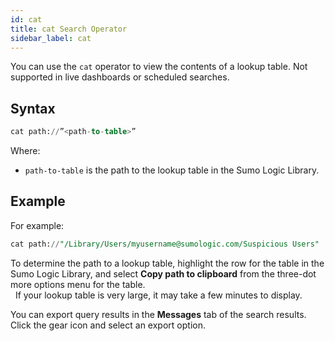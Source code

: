 ```yaml
---
id: cat
title: cat Search Operator
sidebar_label: cat
---
```


You can use the `cat` operator to view the contents of a lookup table. Not supported in live dashboards or scheduled searches.

## Syntax

```sql
cat path://”<path-to-table>”
```

Where:

* `path-to-table` is the path to the lookup table in the Sumo Logic Library.


## Example

For example: 

```sql
cat path://"/Library/Users/myusername@sumologic.com/Suspicious Users"
```

To determine the path to a lookup table, highlight the row for the table in the Sumo Logic Library, and select **Copy path to clipboard** from the three-dot more options menu for the table.   
 
If your lookup table is very large, it may take a few minutes to display.

You can export query results in the **Messages** tab of the search results. Click the gear icon and select an export option.
